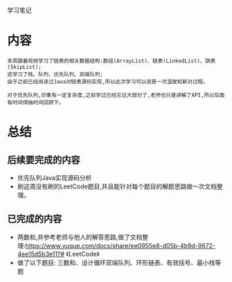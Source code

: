 学习笔记
# 内容
    本周跟着视频学习了链表的相关数据结构:数组(ArrayList)、链表(LinkedList)、跳表(SkipList);
    还学习了栈、队列、优先队列、双端队列;
    由于之前已经阅读过Java对链表源码实现,所以此次学习可以说是一次温故知新对过程。
    
    对于优先队列,印象有一定复杂度,之前学过已经忘记大部分了,老师也只是讲解了API,所以后面有时间得抽时间回顾下。
    
# 总结
## 后续要完成的内容
* 优先队列Java实现源码分析
* 刷这周没有刷的LeetCode题目,并且能针对每个题目的解题思路做一次文档整理。

## 已完成的内容
* 两数和,并参考老师与他人的解答思路,做了文档整理:https://www.yuque.com/docs/share/ee0955e8-d05b-4b9d-9872-4ee15d5b3e11?# 《LeetCode》
* 做了以下题目: 三数和、设计循环双端队列、环形链表、有效括号、最小栈等题

    